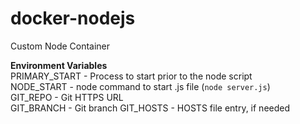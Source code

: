 # docker-nodejs
Custom Node Container

**Environment Variables**  
PRIMARY_START - Process to start prior to the node script  
NODE_START - node command to start .js file (`node server.js`)  
GIT_REPO - Git HTTPS URL  
GIT_BRANCH - Git branch
GIT_HOSTS - HOSTS file entry, if needed
